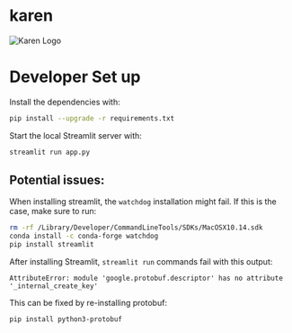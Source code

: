 # karen

![Karen Logo](https://vignette.wikia.nocookie.net/spongebob/images/1/18/Karen-blue-form-stock-art.png/revision/latest?cb=20200317150606)

# Developer Set up

Install the dependencies with:

```bash
pip install --upgrade -r requirements.txt
```

Start the local Streamlit server with:

```bash
streamlit run app.py
```

## Potential issues:

When installing streamlit, the `watchdog` installation might fail. If this is
the case, make sure to run:
```bash
rm -rf /Library/Developer/CommandLineTools/SDKs/MacOSX10.14.sdk
conda install -c conda-forge watchdog
pip install streamlit
```

After installing Streamlit, `streamlit run` commands fail with this output:
```
AttributeError: module 'google.protobuf.descriptor' has no attribute '_internal_create_key'
```
This can be fixed by re-installing protobuf:
```bash
pip install python3-protobuf
```
